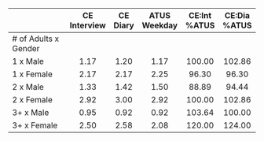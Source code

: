 
|                      | CE<br>Interview |  CE<br>Diary | ATUS<br>Weekday | CE:Int<br>%ATUS | CE:Dia<br>%ATUS |
| -------------------- | :----------: | :----------: | :----------: | :----------: | :----------: |
| # of Adults x Gender |              |              |              |              |              |
| 1 x Male             |         1.17 |         1.20 |         1.17 |       100.00 |       102.86 |
| 1 x Female           |         2.17 |         2.17 |         2.25 |        96.30 |        96.30 |
| 2 x Male             |         1.33 |         1.42 |         1.50 |        88.89 |        94.44 |
| 2 x Female           |         2.92 |         3.00 |         2.92 |       100.00 |       102.86 |
| 3+ x Male            |         0.95 |         0.92 |         0.92 |       103.64 |       100.00 |
| 3+ x Female          |         2.50 |         2.58 |         2.08 |       120.00 |       124.00 |

